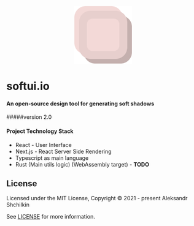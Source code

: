 <p align="center"><img src="/public/logo.png" width="150"></p>

# softui.io
#### An open-source design tool for generating soft shadows
#####version 2.0
#### Project Technology Stack
- React - User Interface
- Next.js - React Server Side Rendering
- Typescript as main language
- Rust (Main utils logic) (WebAssembly target) - **TODO**

## License
Licensed under the MIT License, Copyright © 2021 - present Aleksandr Shchilkin

See [LICENSE](./LICENSE) for more information.